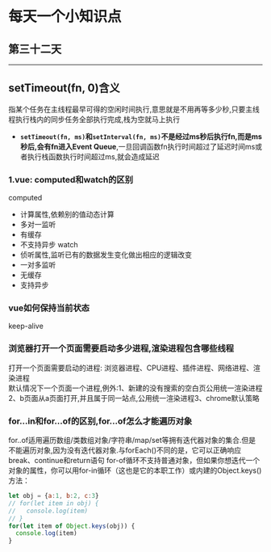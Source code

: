 # 每天一个小知识点
## 第三十二天 
---

## setTimeout(fn, 0)含义
指某个任务在主线程最早可得的空闲时间执行,意思就是不用再等多少秒,只要主线程执行栈内的同步任务全部执行完成,栈为空就马上执行
- **`setTimeout(fn, ms)`和`setInterval(fn, ms)`不是经过ms秒后执行fn,而是ms秒后,会有fn进入Event Queue**,一旦回调函数fn执行时间超过了延迟时间ms或者执行栈函数执行时间超过ms,就会造成延迟
### 1.vue: computed和watch的区别
computed
- 计算属性,依赖别的值动态计算
- 多对一监听
- 有缓存
- 不支持异步
watch
- 侦听属性,监听已有的数据发生变化做出相应的逻辑改变
- 一对多监听
- 无缓存
- 支持异步
### vue如何保持当前状态
keep-alive
### 浏览器打开一个页面需要启动多少进程,渲染进程包含哪些线程
打开一个页面需要启动的进程: 浏览器进程、CPU进程、插件进程、网络进程、渲染进程  
默认情况下一个页面一个进程,例外:1、新建的没有搜索的空白页公用统一渲染进程2、b页面从a页面打开,并且属于同一站点,公用统一渲染进程3、chrome默认策略
### for...in和for...of的区别,for...of怎么才能遍历对象
for..of适用遍历数组/类数组对象/字符串/map/set等拥有迭代器对象的集合.但是不能遍历对象,因为没有迭代器对象.与forEach()不同的是，它可以正确响应break、continue和return语句
for-of循环不支持普通对象，但如果你想迭代一个对象的属性，你可以用for-in循环（这也是它的本职工作）或内建的Object.keys()方法：
```js
let obj = {a:1, b:2, c:3}
// for(let item in obj) {
//   console.log(item)
// }
for(let item of Object.keys(obj)) {
  console.log(item)
}
```